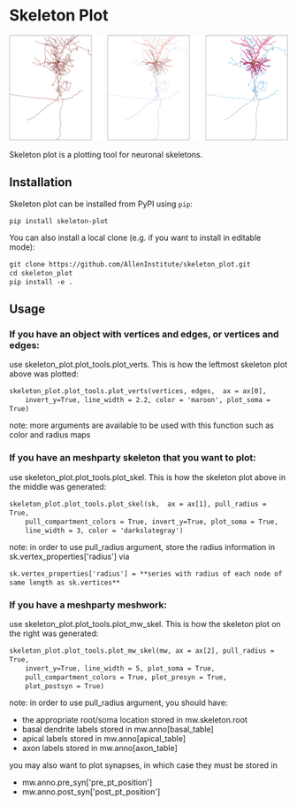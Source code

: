 Skeleton Plot
===============

![cover](images/skels.png)

Skeleton plot is a plotting tool for neuronal skeletons. 

## Installation
Skeleton plot can be installed from PyPI using ``pip``:

```
pip install skeleton-plot
```

You can also install a local clone (e.g. if you want to install in editable mode):

```
git clone https://github.com/AllenInstitute/skeleton_plot.git
cd skeleton_plot
pip install -e .
```

## Usage
### If you have an object with vertices and edges, or vertices and edges:
use skeleton_plot.plot_tools.plot_verts. This is how the leftmost skeleton plot above was plotted:

```
skeleton_plot.plot_tools.plot_verts(vertices, edges,  ax = ax[0], 
    invert_y=True, line_width = 2.2, color = 'maroon', plot_soma = True)
```
note: more arguments are available to be used with this function such as color and radius maps 

### If you have an meshparty skeleton that you want to plot:
use skeleton_plot.plot_tools.plot_skel. This is how the skeleton plot above in the middle was generated:

```
skeleton_plot.plot_tools.plot_skel(sk,  ax = ax[1], pull_radius = True, 
    pull_compartment_colors = True, invert_y=True, plot_soma = True, 
    line_width = 3, color = 'darkslategray') 
``` 
note: in order to use pull_radius argument, store the radius information in sk.vertex_properties['radius'] via 
```
sk.vertex_properties['radius'] = **series with radius of each node of same length as sk.vertices**
```

### If you have a meshparty meshwork:
use skeleton_plot.plot_tools.plot_mw_skel. This is how the skeleton plot on the right was generated:

```
skeleton_plot.plot_tools.plot_mw_skel(mw, ax = ax[2], pull_radius = True,
    invert_y=True, line_width = 5, plot_soma = True,
    pull_compartment_colors = True, plot_presyn = True,
    plot_postsyn = True)
```
note: in order to use pull_radius argument, you should have:
- the appropriate root/soma location stored in mw.skeleton.root
- basal dendrite labels stored in mw.anno[basal_table]
- apical labels stored in mw.anno[apical_table]
- axon labels stored in  mw.anno[axon_table]

you may also want to plot synapses, in which case they must be stored in 
- mw.anno.pre_syn['pre_pt_position']
- mw.anno.post_syn['post_pt_position']


